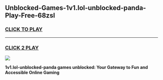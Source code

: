 
## Unblocked-Games-1v1.lol-unblocked-panda-Play-Free-68zsl
<h3>
<a href="https://premium76.site?title=1v1.lol-unblocked-panda&ref=18A1">CLICK TO PLAY</a></h3>
<hr>

<h3>
<a href="https://premium76.site?title=1v1.lol-unblocked-panda&ref=18A1">CLICK 2 PLAY</a>
  
</h3>

<a href="https://premium76.site?title=1v1.lol-unblocked-panda&ref=18A1"><img src="https://clearcache.store/games.png"></a>


**1v1.lol-unblocked-panda games unblocked: Your Gateway to Fun and Accessible Online Gaming**
